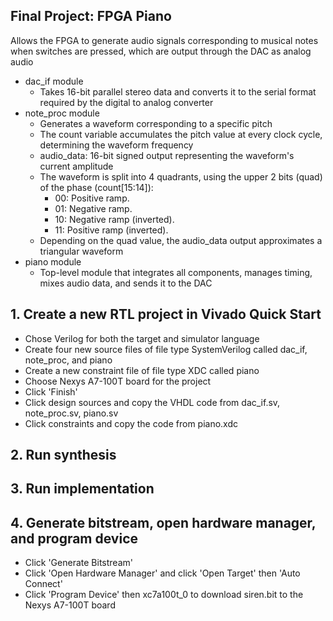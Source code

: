 ## Final Project: FPGA Piano
Allows the FPGA to generate audio signals corresponding to musical notes when switches are pressed, which are output through the DAC as analog audio
 - dac_if module
   - Takes 16-bit parallel stereo data and converts it to the serial format required by the digital to analog converter
 - note_proc module
    - Generates a waveform corresponding to a specific pitch
    - The count variable accumulates the pitch value at every clock cycle, determining the waveform frequency
    - audio_data: 16-bit signed output representing the waveform's current amplitude
    - The waveform is split into 4 quadrants, using the upper 2 bits (quad) of the phase (count[15:14]):
      - 00: Positive ramp.
      - 01: Negative ramp.
      - 10: Negative ramp (inverted).
      - 11: Positive ramp (inverted).
    - Depending on the quad value, the audio_data output approximates a triangular waveform
 - piano module
    - Top-level module that integrates all components, manages timing, mixes audio data, and sends it to the DAC
## 1. Create a new RTL project in Vivado Quick Start
 - Chose Verilog for both the target and simulator language 
 - Create four new source files of file type SystemVerilog called dac_if, note_proc, and piano
 - Create a new constraint file of file type XDC called piano
 - Choose Nexys A7-100T board for the project
 - Click 'Finish'
 - Click design sources and copy the VHDL code from dac_if.sv, note_proc.sv, piano.sv
 - Click constraints and copy the code from piano.xdc
## 2. Run synthesis
## 3. Run implementation
## 4. Generate bitstream, open hardware manager, and program device
 - Click 'Generate Bitstream'
 - Click 'Open Hardware Manager' and click 'Open Target' then 'Auto Connect'
 - Click 'Program Device' then xc7a100t_0 to download siren.bit to the Nexys A7-100T board
